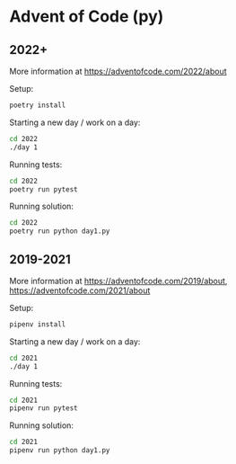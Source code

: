 
# Advent of Code (py)

## 2022+
More information at https://adventofcode.com/2022/about

Setup:

```bash
poetry install
```

Starting a new day / work on a day:

```bash
cd 2022
./day 1
```

Running tests:

```bash
cd 2022
poetry run pytest
```

Running solution:

```bash
cd 2022
poetry run python day1.py
```


## 2019-2021
More information at https://adventofcode.com/2019/about, https://adventofcode.com/2021/about

Setup:

```bash
pipenv install
```

Starting a new day / work on a day:

```bash
cd 2021
./day 1
```

Running tests:

```bash
cd 2021
pipenv run pytest
```

Running solution:

```bash
cd 2021
pipenv run python day1.py
```
